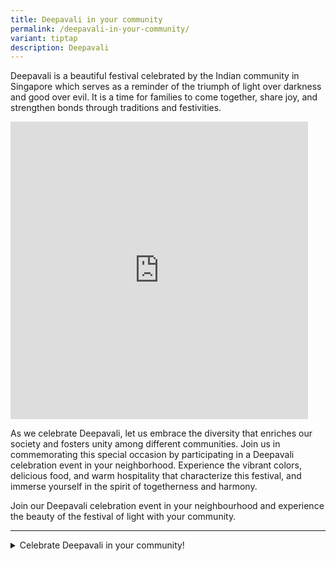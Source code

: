 ```yaml
---
title: Deepavali in your community
permalink: /deepavali-in-your-community/
variant: tiptap
description: Deepavali
---
```

<p>Deepavali is a beautiful festival celebrated by the Indian community in
Singapore which serves as a reminder of the triumph of light over darkness
and good over evil. It is a time for families to come together, share joy,
and strengthen bonds through traditions and festivities.</p>
<div class="iframe-wrapper">
<iframe style="border:none;overflow:hidden" height="476" width="476" allowfullscreen="true" frameborder="0" src="https://www.facebook.com/plugins/video.php?height=476&amp;href=https%3A%2F%2Fwww.facebook.com%2Fpeoplesassociation%2Fvideos%2F1766078067097783%2F&amp;show_text=false&amp;width=476&amp;t=0"></iframe>
</div>
<p>As we celebrate Deepavali, let us embrace the diversity that enriches
our society and fosters unity among different communities. Join us in commemorating
this special occasion by participating in a Deepavali celebration event
in your neighborhood. Experience the vibrant colors, delicious food, and
warm hospitality that characterize this festival, and immerse yourself
in the spirit of togetherness and harmony.</p>
<p>Join our Deepavali celebration event in your neighbourhood and experience
the beauty of the festival of light with your community.</p>
<hr>
<div data-type="detailGroup" class="isomer-accordion-group isomer-accordion isomer-accordion-white">
<details class="isomer-details">
<summary>Celebrate Deepavali in your community!</summary>
<div data-type="detailsContent" class="isomer-details-content">
<table style="minWidth: 100px">
<colgroup>
<col>
<col>
<col>
<col>
</colgroup>
<tbody>
<tr>
<th rowspan="1" colspan="1">
<p>Date</p>
</th>
<th rowspan="1" colspan="1">
<p>Organizing CC</p>
</th>
<th rowspan="1" colspan="1">
<p>Event</p>
</th>
<th rowspan="1" colspan="1">
<p>Venue</p>
</th>
</tr>
<tr>
<td rowspan="1" colspan="1">
<p>6 October</p>
</td>
<td rowspan="1" colspan="1">
<p>Toa Payoh East CC</p>
</td>
<td rowspan="1" colspan="1">
<p>Dandiya Night</p>
</td>
<td rowspan="1" colspan="1">
<p>Toa Payon East CC MPH</p>
</td>
</tr>
<tr>
<td rowspan="1" colspan="1">
<p>19 October</p>
</td>
<td rowspan="1" colspan="1">
<p>Chong Pang Zone 3 RN</p>
</td>
<td rowspan="1" colspan="1">
<p>Chong Pang Zone 3 RN Deepavali Shopping Trip</p>
</td>
<td rowspan="1" colspan="1">
<p>Chong Pang CC</p>
</td>
</tr>
<tr>
<td rowspan="1" colspan="1">
<p>19 October</p>
</td>
<td rowspan="1" colspan="1">
<p>Nee Soon South CC</p>
</td>
<td rowspan="1" colspan="1">
<p>Project Light 2024</p>
</td>
<td rowspan="1" colspan="1">
<p>Nee Soon South CC</p>
</td>
</tr>
<tr>
<td rowspan="1" colspan="1">
<p>26 October</p>
</td>
<td rowspan="1" colspan="1">
<p>Marsiling CC</p>
</td>
<td rowspan="1" colspan="1">
<p>Deepavali Lights up and Deepavali Parisu</p>
</td>
<td rowspan="1" colspan="1">
<p>Sri Siva Krishna Temple</p>
</td>
</tr>
<tr>
<td rowspan="1" colspan="1">
<p>31 October</p>
</td>
<td rowspan="1" colspan="1">
<p>Nee Soon East CC</p>
</td>
<td rowspan="1" colspan="1">
<p>Deepavali Walkabout 2024</p>
</td>
<td rowspan="1" colspan="1">
<p>TBC</p>
</td>
</tr>
<tr>
<td rowspan="1" colspan="1">
<p>9 November</p>
</td>
<td rowspan="1" colspan="1">
<p>Queenstown CC</p>
</td>
<td rowspan="1" colspan="1">
<p>Queenstown Deepavali Celebration 2024</p>
</td>
<td rowspan="1" colspan="1">
<p>Queenstown CC MPH</p>
</td>
</tr>
<tr>
<td rowspan="1" colspan="1">
<p>9 November</p>
</td>
<td rowspan="1" colspan="1">
<p>Nee Soon Central CC</p>
</td>
<td rowspan="1" colspan="1">
<p>Mangala Deepavali 2024</p>
</td>
<td rowspan="1" colspan="1">
<p>Yishun Town Square</p>
</td>
</tr>
<tr>
<td rowspan="1" colspan="1">
<p>9 November</p>
</td>
<td rowspan="1" colspan="1">
<p>Moulmein-Cairnhill CC</p>
</td>
<td rowspan="1" colspan="1">
<p>Moulmein-Cairnhill Deepavali Celebration</p>
</td>
<td rowspan="1" colspan="1">
<p>Blk 50 Dorset Road MPH (MPH50)</p>
</td>
</tr>
<tr>
<td rowspan="1" colspan="1">
<p>10 November</p>
</td>
<td rowspan="1" colspan="1">
<p>Nee Soon East CC</p>
</td>
<td rowspan="1" colspan="1">
<p>Nee Soon East Deepavali Celebrations 2024</p>
</td>
<td rowspan="1" colspan="1">
<p>Nee Soon East Seniors' Hub, Next to Blk 293 Yishun Street 22</p>
</td>
</tr>
<tr>
<td rowspan="1" colspan="1">
<p>16 November</p>
</td>
<td rowspan="1" colspan="1">
<p>Chong Pang Zone 3 RN</p>
</td>
<td rowspan="1" colspan="1">
<p>Chong Pang Zone 3 RN Deepavali Celebration</p>
</td>
<td rowspan="1" colspan="1">
<p>130 Yishun St 11</p>
</td>
</tr>
<tr>
<td rowspan="1" colspan="1">
<p>16 November</p>
</td>
<td rowspan="1" colspan="1">
<p>Woodgrove CC</p>
</td>
<td rowspan="1" colspan="1">
<p>Woodgrove Deepa Sahana 2024</p>
</td>
<td rowspan="1" colspan="1">
<p>888 Plaza, Atrium</p>
</td>
</tr>
</tbody>
</table>
</div>
</details>
</div>
<p></p>